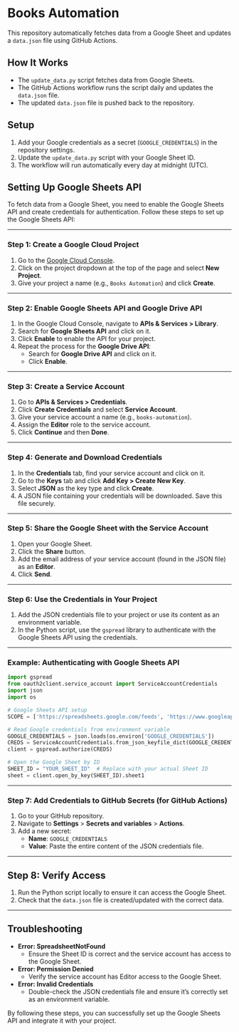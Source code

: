 # Books Automation

This repository automatically fetches data from a Google Sheet and updates a `data.json` file using GitHub Actions.

## How It Works
- The `update_data.py` script fetches data from Google Sheets.
- The GitHub Actions workflow runs the script daily and updates the `data.json` file.
- The updated `data.json` file is pushed back to the repository.

## Setup
1. Add your Google credentials as a secret (`GOOGLE_CREDENTIALS`) in the repository settings.
2. Update the `update_data.py` script with your Google Sheet ID.
3. The workflow will run automatically every day at midnight (UTC).

## Setting Up Google Sheets API

To fetch data from a Google Sheet, you need to enable the Google Sheets API and create credentials for authentication. Follow these steps to set up the Google Sheets API:

---

### Step 1: Create a Google Cloud Project

1. Go to the [Google Cloud Console](https://console.cloud.google.com/).
2. Click on the project dropdown at the top of the page and select **New Project**.
3. Give your project a name (e.g., `Books Automation`) and click **Create**.

---

### Step 2: Enable Google Sheets API and Google Drive API

1. In the Google Cloud Console, navigate to **APIs & Services > Library**.
2. Search for **Google Sheets API** and click on it.
3. Click **Enable** to enable the API for your project.
4. Repeat the process for the **Google Drive API**:
   - Search for **Google Drive API** and click on it.
   - Click **Enable**.

---

### Step 3: Create a Service Account

1. Go to **APIs & Services > Credentials**.
2. Click **Create Credentials** and select **Service Account**.
3. Give your service account a name (e.g., `books-automation`).
4. Assign the **Editor** role to the service account.
5. Click **Continue** and then **Done**.

---

### Step 4: Generate and Download Credentials

1. In the **Credentials** tab, find your service account and click on it.
2. Go to the **Keys** tab and click **Add Key > Create New Key**.
3. Select **JSON** as the key type and click **Create**.
4. A JSON file containing your credentials will be downloaded. Save this file securely.

---

### Step 5: Share the Google Sheet with the Service Account

1. Open your Google Sheet.
2. Click the **Share** button.
3. Add the email address of your service account (found in the JSON file) as an **Editor**.
4. Click **Send**.

---

### Step 6: Use the Credentials in Your Project

1. Add the JSON credentials file to your project or use its content as an environment variable.
2. In the Python script, use the `gspread` library to authenticate with the Google Sheets API using the credentials.

---

### Example: Authenticating with Google Sheets API

```python
import gspread
from oauth2client.service_account import ServiceAccountCredentials
import json
import os

# Google Sheets API setup
SCOPE = ['https://spreadsheets.google.com/feeds', 'https://www.googleapis.com/auth/drive']

# Read Google credentials from environment variable
GOOGLE_CREDENTIALS = json.loads(os.environ['GOOGLE_CREDENTIALS'])
CREDS = ServiceAccountCredentials.from_json_keyfile_dict(GOOGLE_CREDENTIALS, SCOPE)
client = gspread.authorize(CREDS)

# Open the Google Sheet by ID
SHEET_ID = "YOUR_SHEET_ID"  # Replace with your actual Sheet ID
sheet = client.open_by_key(SHEET_ID).sheet1
```

---

### Step 7: Add Credentials to GitHub Secrets (for GitHub Actions)

1. Go to your GitHub repository.
2. Navigate to **Settings** > **Secrets and variables** > **Actions**.
3. Add a new secret:
   - **Name**: `GOOGLE_CREDENTIALS`
   - **Value**: Paste the entire content of the JSON credentials file.

---

## Step 8: Verify Access

1. Run the Python script locally to ensure it can access the Google Sheet.
2. Check that the `data.json` file is created/updated with the correct data.

---

## Troubleshooting

- **Error: SpreadsheetNotFound**
  - Ensure the Sheet ID is correct and the service account has access to the Google Sheet.
- **Error: Permission Denied**
  - Verify the service account has Editor access to the Google Sheet.
- **Error: Invalid Credentials**
  - Double-check the JSON credentials file and ensure it’s correctly set as an environment variable.

By following these steps, you can successfully set up the Google Sheets API and integrate it with your project.


